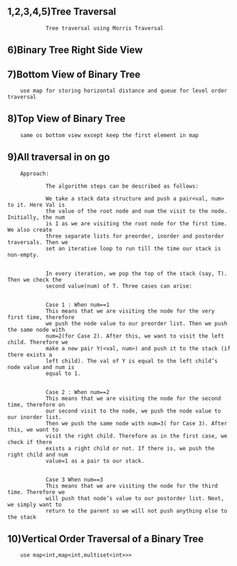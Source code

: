 ## 1,2,3,4,5)Tree Traversal

                Tree traversal using Morris Traversal

## 6)Binary Tree Right Side View

## 7)Bottom View of Binary Tree

        use map for storing horizontal distance and queue for level order traversal

## 8)Top View of Binary Tree

        same os bottom view except keep the first element in map

## 9)All traversal in on go

        Approach:

                The algorithm steps can be described as follows:

                We take a stack data structure and push a pair<val, num> to it. Here Val is 
                the value of the root node and num the visit to the node. Initially, the num 
                is 1 as we are visiting the root node for the first time. We also create 
                three separate lists for preorder, inorder and postorder traversals. Then we 
                set an iterative loop to run till the time our stack is non-empty.


                In every iteration, we pop the top of the stack (say, T). Then we check the 
                second value(num) of T. Three cases can arise:


                Case 1 : When num==1
                This means that we are visiting the node for the very first time, therefore 
                we push the node value to our preorder list. Then we push the same node with 
                num=2(for Case 2). After this, we want to visit the left child. Therefore we 
                make a new pair Y(<val, num>) and push it to the stack (if there exists a 
                left child). The val of Y is equal to the left child’s node value and num is 
                equal to 1.


                Case 2 : When num==2
                This means that we are visiting the node for the second time, therefore on 
                our second visit to the node, we push the node value to our inorder list. 
                Then we push the same node with num=3( for Case 3). After this, we want to 
                visit the right child. Therefore as in the first case, we check if there 
                exists a right child or not. If there is, we push the right child and num 
                value=1 as a pair to our stack.


                Case 3 When num==3
                This means that we are visiting the node for the third time. Therefore we 
                will push that node’s value to our postorder list. Next, we simply want to 
                return to the parent so we will not push anything else to the stack
                

## 10)Vertical Order Traversal of a Binary Tree

        use map<int,map<int,multiset<int>>>
